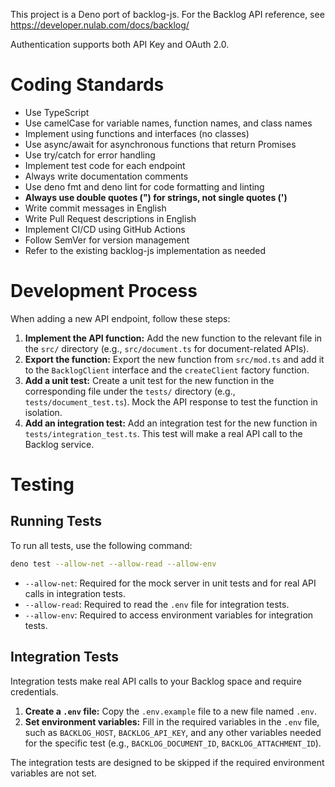 This project is a Deno port of backlog-js.
For the Backlog API reference, see https://developer.nulab.com/docs/backlog/

Authentication supports both API Key and OAuth 2.0.

# Coding Standards

- Use TypeScript
- Use camelCase for variable names, function names, and class names
- Implement using functions and interfaces (no classes)
- Use async/await for asynchronous functions that return Promises
- Use try/catch for error handling
- Implement test code for each endpoint
- Always write documentation comments
- Use deno fmt and deno lint for code formatting and linting
- **Always use double quotes (") for strings, not single quotes (')**
- Write commit messages in English
- Write Pull Request descriptions in English
- Implement CI/CD using GitHub Actions
- Follow SemVer for version management
- Refer to the existing backlog-js implementation as needed

# Development Process

When adding a new API endpoint, follow these steps:

1. **Implement the API function:** Add the new function to the relevant file in the `src/` directory (e.g., `src/document.ts` for document-related APIs).
2. **Export the function:** Export the new function from `src/mod.ts` and add it to the `BacklogClient` interface and the `createClient` factory function.
3. **Add a unit test:** Create a unit test for the new function in the corresponding file under the `tests/` directory (e.g., `tests/document_test.ts`). Mock the API response to test the function in isolation.
4. **Add an integration test:** Add an integration test for the new function in `tests/integration_test.ts`. This test will make a real API call to the Backlog service.

# Testing

## Running Tests

To run all tests, use the following command:

```bash
deno test --allow-net --allow-read --allow-env
```

- `--allow-net`: Required for the mock server in unit tests and for real API calls in integration tests.
- `--allow-read`: Required to read the `.env` file for integration tests.
- `--allow-env`: Required to access environment variables for integration tests.

## Integration Tests

Integration tests make real API calls to your Backlog space and require credentials.

1. **Create a `.env` file:** Copy the `.env.example` file to a new file named `.env`.
2. **Set environment variables:** Fill in the required variables in the `.env` file, such as `BACKLOG_HOST`, `BACKLOG_API_KEY`, and any other variables needed for the specific test (e.g., `BACKLOG_DOCUMENT_ID`, `BACKLOG_ATTACHMENT_ID`).

The integration tests are designed to be skipped if the required environment variables are not set.
